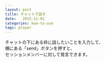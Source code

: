 ```yaml
---
layout: post
title: チャットで話す
date:   2015-11-01
categories: how-to-use
tags: player
---
```


チャットの下にある枠に話したいことを入力して、  
横にある「send」ボタンを押すと、  
セッションメンバーに対して発言できます。
